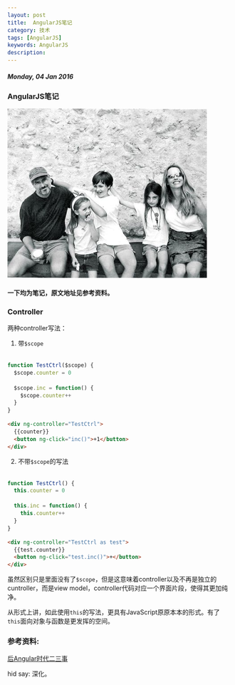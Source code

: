 ```yaml
---
layout: post
title:  AngularJS笔记
category: 技术
tags: [AngularJS]
keywords: AngularJS
description:
---
```


##### Monday, 04 Jan 2016

### AngularJS笔记

![Jobs](/../../assets/img/tech/2016/jobs_4.jpg)

#### 一下均为笔记，原文地址见参考资料。

### Controller

两种controller写法：

1. 带`$scope`

````javascript

function TestCtrl($scope) {
  $scope.counter = 0
  
  $scope.inc = function() {
    $scope.counter++
  }
}

````

````html
<div ng-controller="TestCtrl">
  {{counter}}
  <button ng-click="inc()">+1</button>
</div>
````

2. 不带`$scope`的写法

````javascript

function TestCtrl() {
  this.counter = 0
  
  this.inc = function() {
    this.counter++
  }
}

````

````html
<div ng-controller="TestCtrl as test">
  {{test.counter}}
  <button ng-click="test.inc()">+</button>
</div>
````

虽然区别只是里面没有了`$scope`，但是这意味着controller以及不再是独立的cuntroller，而是view model，controller代码对应一个界面片段，使得其更加纯净。

从形式上讲，如此使用`this`的写法，更具有JavaScript原原本本的形式。有了`this`面向对象与函数是更发挥的空间。



### 参考资料:
[后Angular时代二三事](https://github.com/xufei/blog/issues/21)

hid say: 深化。



